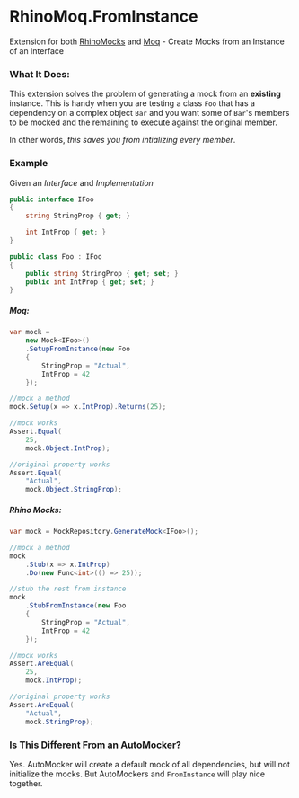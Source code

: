 # RhinoMoq.FromInstance
Extension for both [RhinoMocks](https://github.com/RhinoMocks/RhinoMocks) and [Moq](https://github.com/Moq/moq4) - Create Mocks from an Instance of an Interface

### What It Does: 

This extension solves the problem of generating a mock from an **existing** instance.  This is handy when you are testing a class `Foo` that has a dependency on a complex object `Bar` and you want some of `Bar`'s members to be mocked and the remaining to execute against the original member.

In other words, *this saves you from intializing every member*.

### Example

Given an *Interface* and *Implementation*
```C#
public interface IFoo 
{
    string StringProp { get; }

    int IntProp { get; }
}

public class Foo : IFoo
{
    public string StringProp { get; set; }
    public int IntProp { get; set; }
}
```

##### Moq:
```C#
var mock = 
    new Mock<IFoo>()
    .SetupFromInstance(new Foo
    {
        StringProp = "Actual",
        IntProp = 42
    });

//mock a method
mock.Setup(x => x.IntProp).Returns(25);

//mock works
Assert.Equal(
    25,
    mock.Object.IntProp);

//original property works
Assert.Equal(
    "Actual",
    mock.Object.StringProp);
```

##### Rhino Mocks:
```C#
var mock = MockRepository.GenerateMock<IFoo>();

//mock a method
mock
    .Stub(x => x.IntProp)
    .Do(new Func<int>(() => 25));

//stub the rest from instance
mock
    .StubFromInstance(new Foo
    {
        StringProp = "Actual",
        IntProp = 42
    });

//mock works
Assert.AreEqual(
    25,
    mock.IntProp);

//original property works
Assert.AreEqual(
    "Actual",
    mock.StringProp);
```

### Is This Different From an AutoMocker?
Yes.  AutoMocker will create a default mock of all dependencies, but will not initialize the mocks.  But AutoMockers and `FromInstance` will play nice together.
